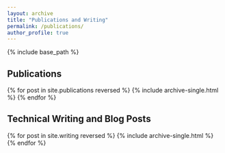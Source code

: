 ```yaml
---
layout: archive
title: "Publications and Writing"
permalink: /publications/
author_profile: true
---
```

{% include base_path %}
## Publications
{% for post in site.publications reversed %}
  {% include archive-single.html %}
{% endfor %}

## Technical Writing and Blog Posts
{% for post in site.writing reversed %}
  {% include archive-single.html %}
{% endfor %}
